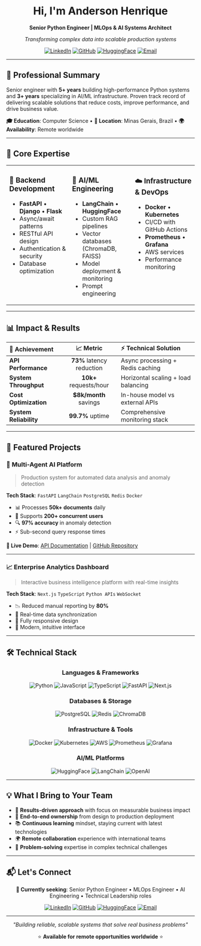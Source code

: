 <div align="center">
  
# Hi, I'm Anderson Henrique

**Senior Python Engineer | MLOps & AI Systems Architect**

*Transforming complex data into scalable production systems*

[![LinkedIn](https://img.shields.io/badge/-LinkedIn-0A66C2?style=for-the-badge&logo=linkedin&logoColor=white)](https://www.linkedin.com/in/anderson-h-silva95/)
[![GitHub](https://img.shields.io/badge/-GitHub-181717?style=for-the-badge&logo=github&logoColor=white)](https://github.com/anderson-ufrj)
[![HuggingFace](https://img.shields.io/badge/-HuggingFace-FFAE00?style=for-the-badge&logo=huggingface&logoColor=black)](https://huggingface.co/neural-thinker)
[![Email](https://img.shields.io/badge/-Contact-D14836?style=for-the-badge&logo=gmail&logoColor=white)](mailto:seu-email@exemplo.com)

</div>

---

## 🎯 **Professional Summary**

Senior engineer with **5+ years** building high-performance Python systems and **3+ years** specializing in AI/ML infrastructure. Proven track record of delivering scalable solutions that reduce costs, improve performance, and drive business value.

**🎓 Education**: Computer Science • **📍 Location**: Minas Gerais, Brazil • **🌍 Availability**: Remote worldwide

---

## 💼 **Core Expertise**

<table>
<tr>
<td width="33%" valign="top">

### 🐍 **Backend Development**
- **FastAPI** • **Django** • **Flask**
- Async/await patterns
- RESTful API design
- Authentication & security
- Database optimization

</td>
<td width="33%" valign="top">

### 🤖 **AI/ML Engineering**
- **LangChain** • **HuggingFace**
- Custom RAG pipelines
- Vector databases (ChromaDB, FAISS)
- Model deployment & monitoring
- Prompt engineering

</td>
<td width="33%" valign="top">

### ☁️ **Infrastructure & DevOps**
- **Docker** • **Kubernetes**
- CI/CD with GitHub Actions
- **Prometheus** • **Grafana**
- AWS services
- Performance monitoring

</td>
</tr>
</table>

---

## 📊 **Impact & Results**

<div align="center">

| 🎯 **Achievement** | 📈 **Metric** | ⚡ **Technical Solution** |
|:---|:---:|:---|
| **API Performance** | **73%** latency reduction | Async processing + Redis caching |
| **System Throughput** | **10k+** requests/hour | Horizontal scaling + load balancing |
| **Cost Optimization** | **$8k/month** savings | In-house model vs external APIs |
| **System Reliability** | **99.7%** uptime | Comprehensive monitoring stack |

</div>

---

## 🚀 **Featured Projects**

### 🤖 **Multi-Agent AI Platform**
> Production system for automated data analysis and anomaly detection

**Tech Stack**: `FastAPI` `LangChain` `PostgreSQL` `Redis` `Docker`

- 📊 Processes **50k+ documents** daily
- 👥 Supports **200+ concurrent users**
- 🔍 **97% accuracy** in anomaly detection
- ⚡ Sub-second query response times

**🚀 Live Demo**: [API Documentation](https://neural-thinker-cidadao-ai-backend.hf.space/docs) | [GitHub Repository](https://github.com/anderson-ufrj/cidadao.ai-backend)

---

### 📈 **Enterprise Analytics Dashboard**
> Interactive business intelligence platform with real-time insights

**Tech Stack**: `Next.js` `TypeScript` `Python APIs` `WebSocket`

- 📉 Reduced manual reporting by **80%**
- 🔄 Real-time data synchronization
- 📱 Fully responsive design
- 🎨 Modern, intuitive interface

---

## 🛠 **Technical Stack**

<div align="center">

### **Languages & Frameworks**
![Python](https://img.shields.io/badge/-Python-3776AB?style=flat-square&logo=python&logoColor=white)
![JavaScript](https://img.shields.io/badge/-JavaScript-F7DF1E?style=flat-square&logo=javascript&logoColor=black)
![TypeScript](https://img.shields.io/badge/-TypeScript-3178C6?style=flat-square&logo=typescript&logoColor=white)
![FastAPI](https://img.shields.io/badge/-FastAPI-009688?style=flat-square&logo=fastapi&logoColor=white)
![Next.js](https://img.shields.io/badge/-Next.js-000000?style=flat-square&logo=nextdotjs&logoColor=white)

### **Databases & Storage**
![PostgreSQL](https://img.shields.io/badge/-PostgreSQL-336791?style=flat-square&logo=postgresql&logoColor=white)
![Redis](https://img.shields.io/badge/-Redis-DC382D?style=flat-square&logo=redis&logoColor=white)
![ChromaDB](https://img.shields.io/badge/-ChromaDB-2D3748?style=flat-square&logo=python&logoColor=white)

### **Infrastructure & Tools**
![Docker](https://img.shields.io/badge/-Docker-2496ED?style=flat-square&logo=docker&logoColor=white)
![Kubernetes](https://img.shields.io/badge/-Kubernetes-326CE5?style=flat-square&logo=kubernetes&logoColor=white)
![AWS](https://img.shields.io/badge/-AWS-232F3E?style=flat-square&logo=amazonaws&logoColor=white)
![Prometheus](https://img.shields.io/badge/-Prometheus-E6522C?style=flat-square&logo=prometheus&logoColor=white)
![Grafana](https://img.shields.io/badge/-Grafana-F46800?style=flat-square&logo=grafana&logoColor=white)

### **AI/ML Platforms**
![HuggingFace](https://img.shields.io/badge/-HuggingFace-FFAE00?style=flat-square&logo=huggingface&logoColor=black)
![LangChain](https://img.shields.io/badge/-LangChain-2D3748?style=flat-square&logo=python&logoColor=white)
![OpenAI](https://img.shields.io/badge/-OpenAI-412991?style=flat-square&logo=openai&logoColor=white)

</div>

---

## 💡 **What I Bring to Your Team**

- 🎯 **Results-driven approach** with focus on measurable business impact
- 🚀 **End-to-end ownership** from design to production deployment
- 📚 **Continuous learning** mindset, staying current with latest technologies
- 🌍 **Remote collaboration** experience with international teams
- 🔧 **Problem-solving** expertise in complex technical challenges

---

## 📬 **Let's Connect**

<div align="center">

**🎯 Currently seeking**: Senior Python Engineer • MLOps Engineer • AI Engineering • Technical Leadership roles

[![LinkedIn](https://img.shields.io/badge/Let's%20Connect-0A66C2?style=for-the-badge&logo=linkedin&logoColor=white)](https://www.linkedin.com/in/anderson-h-silva95/)
[![GitHub](https://img.shields.io/badge/View%20Projects-181717?style=for-the-badge&logo=github&logoColor=white)](https://github.com/anderson-ufrj)
[![HuggingFace](https://img.shields.io/badge/Live%20Demos-FFAE00?style=for-the-badge&logo=huggingface&logoColor=black)](https://huggingface.co/neural-thinker)
[![Email](https://img.shields.io/badge/Get%20In%20Touch-D14836?style=for-the-badge&logo=gmail&logoColor=white)](mailto:seu-email@exemplo.com)

---

*"Building reliable, scalable systems that solve real business problems"*

⭐ **Available for remote opportunities worldwide** ⭐

</div>
